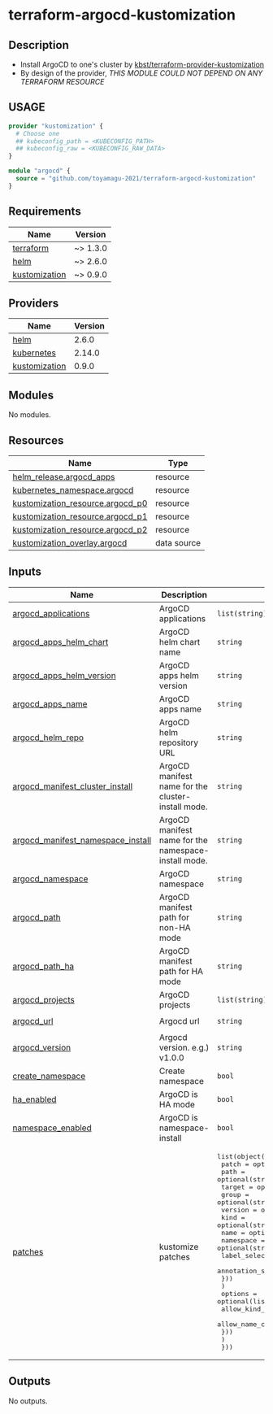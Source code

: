 # terraform-argocd-kustomization

## Description

- Install ArgoCD to one's cluster by [kbst/terraform-provider-kustomization](https://github.com/kbst/terraform-provider-kustomization)
- By design of the provider, *THIS MODULE COULD NOT DEPEND ON ANY TERRAFORM RESOURCE*

## USAGE

```terraform
provider "kustomization" {
  # Choose one
  ## kubeconfig_path = <KUBECONFIG_PATH>
  ## kubeconfig_raw = <KUBECONFIG_RAW_DATA>
}

module "argocd" {
  source = "github.com/toyamagu-2021/terraform-argocd-kustomization"
}
```

<!-- BEGIN_TF_DOCS -->
## Requirements

| Name | Version |
|------|---------|
| <a name="requirement_terraform"></a> [terraform](#requirement\_terraform) | ~> 1.3.0 |
| <a name="requirement_helm"></a> [helm](#requirement\_helm) | ~> 2.6.0 |
| <a name="requirement_kustomization"></a> [kustomization](#requirement\_kustomization) | ~> 0.9.0 |

## Providers

| Name | Version |
|------|---------|
| <a name="provider_helm"></a> [helm](#provider\_helm) | 2.6.0 |
| <a name="provider_kubernetes"></a> [kubernetes](#provider\_kubernetes) | 2.14.0 |
| <a name="provider_kustomization"></a> [kustomization](#provider\_kustomization) | 0.9.0 |

## Modules

No modules.

## Resources

| Name | Type |
|------|------|
| [helm_release.argocd_apps](https://registry.terraform.io/providers/hashicorp/helm/latest/docs/resources/release) | resource |
| [kubernetes_namespace.argocd](https://registry.terraform.io/providers/hashicorp/kubernetes/latest/docs/resources/namespace) | resource |
| [kustomization_resource.argocd_p0](https://registry.terraform.io/providers/kbst/kustomization/latest/docs/resources/resource) | resource |
| [kustomization_resource.argocd_p1](https://registry.terraform.io/providers/kbst/kustomization/latest/docs/resources/resource) | resource |
| [kustomization_resource.argocd_p2](https://registry.terraform.io/providers/kbst/kustomization/latest/docs/resources/resource) | resource |
| [kustomization_overlay.argocd](https://registry.terraform.io/providers/kbst/kustomization/latest/docs/data-sources/overlay) | data source |

## Inputs

| Name | Description | Type | Default | Required |
|------|-------------|------|---------|:--------:|
| <a name="input_argocd_applications"></a> [argocd\_applications](#input\_argocd\_applications) | ArgoCD applications | `list(string)` | `[]` | no |
| <a name="input_argocd_apps_helm_chart"></a> [argocd\_apps\_helm\_chart](#input\_argocd\_apps\_helm\_chart) | ArgoCD helm chart name | `string` | `"argocd-apps"` | no |
| <a name="input_argocd_apps_helm_version"></a> [argocd\_apps\_helm\_version](#input\_argocd\_apps\_helm\_version) | ArgoCD apps helm version | `string` | `"0.0.1"` | no |
| <a name="input_argocd_apps_name"></a> [argocd\_apps\_name](#input\_argocd\_apps\_name) | ArgoCD apps name | `string` | `"argocd-apps"` | no |
| <a name="input_argocd_helm_repo"></a> [argocd\_helm\_repo](#input\_argocd\_helm\_repo) | ArgoCD helm repository URL | `string` | `"https://argoproj.github.io/argo-helm"` | no |
| <a name="input_argocd_manifest_cluster_install"></a> [argocd\_manifest\_cluster\_install](#input\_argocd\_manifest\_cluster\_install) | ArgoCD manifest name for the cluster-install mode. | `string` | `"install.yaml"` | no |
| <a name="input_argocd_manifest_namespace_install"></a> [argocd\_manifest\_namespace\_install](#input\_argocd\_manifest\_namespace\_install) | ArgoCD manifest name for the namespace-install mode. | `string` | `"namespace-install.yaml"` | no |
| <a name="input_argocd_namespace"></a> [argocd\_namespace](#input\_argocd\_namespace) | ArgoCD namespace | `string` | `"argocd"` | no |
| <a name="input_argocd_path"></a> [argocd\_path](#input\_argocd\_path) | ArgoCD manifest path for non-HA mode | `string` | `"manifests"` | no |
| <a name="input_argocd_path_ha"></a> [argocd\_path\_ha](#input\_argocd\_path\_ha) | ArgoCD manifest path for HA mode | `string` | `"manifests/ha"` | no |
| <a name="input_argocd_projects"></a> [argocd\_projects](#input\_argocd\_projects) | ArgoCD projects | `list(string)` | `[]` | no |
| <a name="input_argocd_url"></a> [argocd\_url](#input\_argocd\_url) | Argocd url | `string` | `"https://raw.githubusercontent.com/argoproj/argo-cd"` | no |
| <a name="input_argocd_version"></a> [argocd\_version](#input\_argocd\_version) | Argocd version. e.g.) v1.0.0 | `string` | `"master"` | no |
| <a name="input_create_namespace"></a> [create\_namespace](#input\_create\_namespace) | Create namespace | `bool` | `true` | no |
| <a name="input_ha_enabled"></a> [ha\_enabled](#input\_ha\_enabled) | ArgoCD is HA mode | `bool` | `false` | no |
| <a name="input_namespace_enabled"></a> [namespace\_enabled](#input\_namespace\_enabled) | ArgoCD is namespace-install | `bool` | `false` | no |
| <a name="input_patches"></a> [patches](#input\_patches) | kustomize patches | <pre>list(object({<br>    patch = optional(string)<br>    path  = optional(string)<br>    target = optional(list(object({<br>      group               = optional(string)<br>      version             = optional(string)<br>      kind                = optional(string)<br>      name                = optional(string)<br>      namespace           = optional(string)<br>      label_selector      = optional(string)<br>      annotation_selector = optional(string)<br>      }))<br>    )<br>    options = optional(list(object({<br>      allow_kind_change = optional(bool)<br>      allow_name_change = optional(bool)<br>      }))<br>    )<br>  }))</pre> | `[]` | no |

## Outputs

No outputs.
<!-- END_TF_DOCS -->